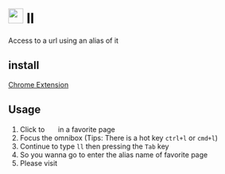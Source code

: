 <h1><img height="30" width="30" src="https://raw.githubusercontent.com/totora0155/ll/master/media/icon.png">&nbsp;ll</h1>

 Access to a url using an alias of it

## install

[Chrome Extension](https://chrome.google.com/webstore/detail/fooigjfaidjhelecnjldldjoliodibdp/publish-accepted?utm_source=chrome-ntp-icon#)

## Usage

1. Click to <img height="15" width="15" src="https://raw.githubusercontent.com/totora0155/ll/master/media/icon.png">
&nbsp;in a favorite page
2. Focus the omnibox (Tips: There is a hot key `ctrl+l` or `cmd+l`)
3. Continue to type `ll` then pressing the `Tab` key
4. So you wanna go to enter the alias name of favorite page
5. Please visit
